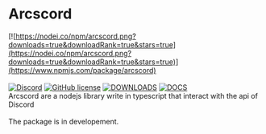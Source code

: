 # Arcscord
[![https://nodei.co/npm/arcscord.png?downloads=true&downloadRank=true&stars=true](https://nodei.co/npm/arcscord.png?downloads=true&downloadRank=true&stars=true)](https://www.npmjs.com/package/arcscord) <br><br>
[![Discord](https://img.shields.io/discord/717743471670329424.svg?color=7289da&label=Arcoz+Community&logo=discord&style=flat-square)](https://discord.gg/Qx7PS4WqdT) [![GitHub license](https://img.shields.io/github/license/Arcoz0308/arcscord.svg)](https://github.com/Arcoz0308/arcscord/blob/master/LICENSE)  [![DOWNLOADS](https://img.shields.io/npm/dm/arcscord)](https://www.npmjs.com/package/arcscord) [![DOCS](https://img.shields.io/badge/typedoc-docs-blue.svg)](https://arcscord.js.org/)
<br>Arcscord are a nodejs library write in typescript that interact with the api of Discord <br><br>
The package is in developement. 
